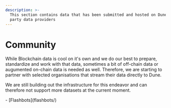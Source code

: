 ```yaml
---
description: >-
  This section contains data that has been submitted and hosted on Dune by 3rd
  party data providers
---
```


# Community

While Blockchain data is cool on it's own and we do our best to prepare, standardize and work with that data, sometimes a bit of off-chain data or augumented on-chain data is needed as well. Therefore, we are starting to partner with selected organisations that stream their data directly to Dune.&#x20;

We are still building out the infrastructure for this endeavor and can therefore not support more datasets at the current moment.

<div class="cards grid" markdown>
- [Flashbots](flashbots/)
</div>
